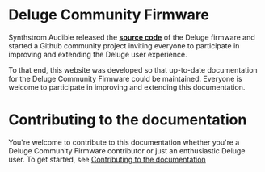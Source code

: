 # Deluge Community Firmware

Synthstrom Audible released the [**source code**](https://github.com/SynthstromAudible/DelugeFirmware/wiki/How%E2%80%90To-Guides) of the Deluge firmware and started a Github community project inviting everyone to participate in improving and extending the Deluge user experience.

To that end, this website was developed so that up-to-date documentation for the Deluge Community Firmware could be maintained. Everyone is welcome to participate in improving and extending this documentation.

# Contributing to the documentation

You're welcome to contribute to this documentation whether you're a Deluge Community Firmware contributor or just an enthusiastic Deluge user. To get started, see [Contributing to the documentation](DelugeDocs/contributing/contributing-to-the-docs/)